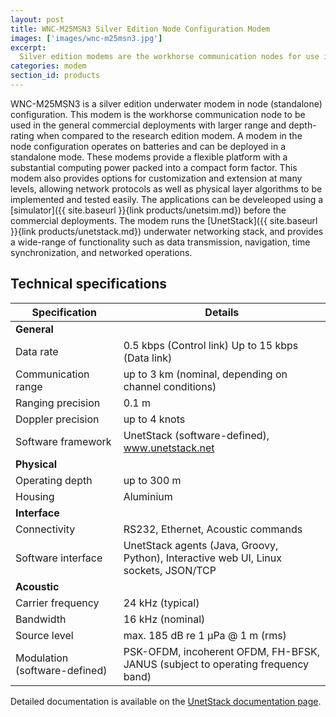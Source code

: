 ```yaml
---
layout: post
title: WNC-M25MSN3 Silver Edition Node Configuration Modem
images: ['images/wnc-m25msn3.jpg']
excerpt:
  Silver edition modems are the workhorse communication nodes for use in general commercial deployments
categories: modem
section_id: products
---
```


WNC-M25MSN3 is a silver edition underwater modem in node (standalone) configuration. This modem is the workhorse communication node to be used in the general commercial deployments with larger range and depth-rating when compared to the research edition modem. A modem in the node configuration operates on batteries and can be deployed in a standalone mode. These modems provide a flexible platform with a substantial computing power packed into a compact form factor. This modem also provides options for customization and extension at many levels, allowing network protocols as well as physical layer algorithms to be implemented and tested easily. The applications can be develeoped using a [simulator]({{ site.baseurl }}{link products/unetsim.md}) before the commercial deployments. The modem runs the [UnetStack]({{ site.baseurl }}{link products/unetstack.md}) underwater networking stack, and provides a wide-range of functionality such as data transmission, navigation, time synchronization, and networked operations.

## Technical specifications

|  Specification                |  Details                                                                             |
| ------------------------------| -------------------------------------------------------------------------------------|
|  **General**                  |                                                                                      |
|  Data rate                    |  0.5 kbps (Control link) Up to 15 kbps (Data link)                                   |
|  Communication range          |  up to 3 km (nominal, depending on channel conditions)                               |
|  Ranging precision            |  0.1 m                                                                               |
|  Doppler precision            |  up to 4 knots                                                                       |
|  Software framework           |  UnetStack (software-defined), www.unetstack.net                                     |
|  **Physical**                 |                                                                                      |
|  Operating depth              |  up to 300 m                                                                         |
|  Housing                      |  Aluminium                                                                           |
|  **Interface**                |                                                                                      |
|  Connectivity                 |  RS232, Ethernet, Acoustic commands                                                  |
|  Software interface           |  UnetStack agents (Java, Groovy, Python), Interactive web UI, Linux sockets, JSON/TCP|
|  **Acoustic**                 |                                                                                      |
|  Carrier frequency            |  24 kHz (typical)                                                                    |
|  Bandwidth                    |  16 kHz (nominal)                                                                    |
|  Source level                 |  max. 185 dB re 1 μPa @ 1 m (rms)                                                    |
|  Modulation (software-defined)|  PSK-OFDM, incoherent OFDM, FH-BFSK, JANUS (subject to operating frequency band)     |

Detailed documentation is available on the [UnetStack documentation page](https://www.unetstack.net/docs.html).
